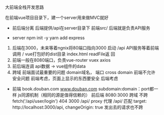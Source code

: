 大前端全栈开发思路

在前端vue项目目录下，建一个server用来做MVC就好

- 前后端分离
  后端提供/api在server目录下
  前端src/
  后端就是负责API服务

- server
  npm init -y
  yarn add express


1. 后端在3000，未来等着ngnix将80端口指向3000  启动 /api API服务等着前端调用   / vue打包好的dist目录 index.html readFile返    回
2. 前端一般在8080端口，负责vue-router vuex axios
3. 前后端连调 api数据 -> vue组件的data
4. 跨域 前端面试最重要的问题
   domain域名，
   端口 cross domain 
   前端不允许 安全问题
   前端考虑，页面上显示的东西要安全
   后端考虑

- 前端
  book.douban.com
  www.douban.com
  subdomain:domain：port都一样
  js同源机制（相同的源是值得信赖的）
  前后端 8080:3000 跨域
  不跨 fetch('/api/user/login') 404
  3000 /api/ proxy 代理
  /api/ 匹配 
  target: http://localhost:3000/api,
  changeOrigin: true
  发出去的请求也不跨
